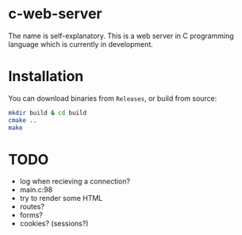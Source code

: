 # c-web-server
The name is self-explanatory. This is a web server in C programming language which is currently in development.

# Installation

You can download binaries from `Releases`, or build from source:

```bash
mkdir build & cd build
cmake ..
make
```

# TODO
- log when recieving a connection?
- main.c:98
- try to render some HTML
- routes?
- forms?
- cookies? (sessions?)